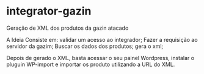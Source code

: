 # integrator-gazin
Geração de XML  dos produtos da gazin atacado

A Ideia Consiste em:
validar um acesso ao integrador;
Fazer a requisição ao servidor da gazim;
Buscar os dados dos produtos;
gera o xml;

Depois de gerado o XML, basta acessar o seu painel Wordpress, instalar o pluguin WP-import e 
importar os produto utilizando a URL do XML.
